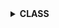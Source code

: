 <details>
  <summary><strong> CLASS </strong></summary>



  

<details>
  <summary><strong> Giới thiệu chung </strong></summary>
Trong C++, từ khóa class được sử dụng để định nghĩa một lớp, là một cấu trúc dữ liệu tự định nghĩa có thể chứa dữ liệu và các hàm thành viên liên quan. Một lớp đại diện cho một mô hình hoặc đối tượng trong thế giới thực, giúp lập trình viên tổ chức và quản lý mã hiệu quả hơn thông qua nguyên lý hướng đối tượng.

Lớp là nền tảng của lập trình hướng đối tượng (OOP) trong C++. Thông qua lớp, các đặc điểm chính của OOP như đóng gói (**encapsulation**), kế thừa (**inheritance**), đa hình (**polymorphism**) và trừu tượng hóa (**abstraction**) được hiện thực hóa một cách rõ ràng.

![image](https://github.com/user-attachments/assets/ed249376-9971-48bf-9ec2-4f5a625c5053)

</details>




<details>
  <summary><strong> Phạm vi truy cập </strong></summary>

Phạm vi truy cập trong class là cách quy định mức độ truy cập của các thành viên (biến và hàm) trong một lớp, nhằm kiểm soát việc sử dụng và bảo vệ dữ liệu bên trong lớp khỏi truy cập không mong muốn. C++ cung cấp ba phạm vi truy cập chính:
+ public  (công khai)
+ private  (riêng tư)
+ protected  (được bảo vệ)

<details>
  <summary><strong> Phạm vi truy cập - public </strong></summary>
Các thành viên được khai báo public có thể được truy cập từ bất kỳ đâu trong chương trình, bao gồm cả bên ngoài lớp.

Thường được sử dụng cho các phương thức (hàm thành viên) mà người dùng lớp cần gọi.

Ta có chương trình như sau

```cpp
#include <iostream>
using namespace std;

class HinhChuNhat
{
    double chieuDai;    // property
    double chieuRong;   // property
};

int main()
{
    HinhChuNhat hinh1;
    hinh1.chieuDai = 10.0;
    hinh1.chieuRong = 5.0;
    cout << "Chieu dai: " << hinh1.chieuDai<< endl;
    return 0;
}
```

Nếu không có khai báo `public` thì khi ta cố truy cập các thuộc tính (biến) `chieuDai` và `chieuRong` thì chương trình sẽ báo lỗi

```
member "HinhChuNhat::chieuDai" (declared at line 6) is inaccessibleC/C++(265)
member "HinhChuNhat::chieuRong" (declared at line 7) is inaccessibleC/C++(265)
```

Điều đó có nghĩa là hai thuộc tính này không thể truy cập bên ngoài class được, đối với các thuộc tính (biến) và phương thức (hàm) mà ta muốn truy cập ở bên ngoài class ta sẽ cần sử dụng `public`

```cpp
#include <iostream>
using namespace std;

class HinhChuNhat
{
    public:
        double chieuDai;    // property
        double chieuRong;   // property
};

int main()
{
    HinhChuNhat hinh1;
    hinh1.chieuDai = 10.0;
    hinh1.chieuRong = 5.0;
    cout << "Chieu dai: " << hinh1.chieuDai<< endl;
    return 0;
}

```

```
Chieu dai: 10
```
</details>


<details>
  <summary><strong> Phạm vi truy cập - private </strong></summary>
Đây là mức truy cập mặc định nếu không khai báo rõ ràng.

Các thành viên private chỉ có thể được truy cập từ bên trong chính lớp đó.

Dữ liệu nhạy cảm hoặc nội bộ thường được khai báo là private để bảo vệ và chỉ được truy cập thông qua các phương thức công khai.

```cpp
#include <iostream>
using namespace std;

class HinhChuNhat
{
    private:
        double chieuDai = 5;
        double chieuRong = 10;
   
    public:

        // Hàm tính diện tích
        double tinhDienTich()
        {
            return chieuDai * chieuRong;
        }
};

int main()
{
    HinhChuNhat hinh1;
    cout << "Dien tich: " << hinh1.tinhDienTich() << '\n';
    return 0;
}

```

Hai thuộc tính trong class `HinhChuNhat` là `chieuDai` và `chieuRong` có phạm vi truy cập là `private`, điều đó có nghĩa là hai thuộc tính này không thể truy cập bên ngoài `class` được. Do đó ta sẽ truy cập chúng thông qua một phương thức có phạm vi truy cập là `public` ở đây là `tinhDienTich` và ta sẽ được kết quả như sau.

```
Dien tich: 50
```
</details>


<details>
  <summary><strong> Phạm vi truy cập - protected </strong></summary>

</details>



</details>



<details>
  <summary><strong> Constructor </strong></summary>

Constructor trong C++ là một phương thức đặc biệt của lớp, được tự động gọi khi một đối tượng (object) của lớp đó được tạo ra. Mục đích chính của constructor là khởi tạo giá trị ban đầu cho các thành viên dữ liệu của lớp.

Đặc điểm của constructor:
+ Có tên trùng với tên của lớp.

+ Không có kiểu trả về, kể cả `void`.

Ta có chương trình sau:

```cpp
#include <iostream>
using namespace std;

class HinhChuNhat
{
    public:
        double chieuDai;
        double chieuRong;
   
        HinhChuNhat(int _chieuDai = 10, int _chieuRong = 5)
        {
            chieuDai  = _chieuDai;
            chieuRong = _chieuRong;
        }

        // Hàm tính diện tích
        double tinhDienTich()
        {
            return chieuDai * chieuRong;
        }
};

int main()
{
    HinhChuNhat hinh1;
    cout << "Chieu dai: " << hinh1.chieuDai << '\n';
    cout << "Chieu rong: " << hinh1.chieuRong << '\n';
    cout << "Dien tich: " << hinh1.tinhDienTich() << '\n';
    return 0;
}
```

Ta con constructor được viết như sau

```cpp
        HinhChuNhat(int _chieuDai = 10, int _chieuRong = 5)
        {
            chieuDai  = _chieuDai;
            chieuRong = _chieuRong;
        }
```

Constructor được dùng để gán giá trị các thuộc tính và bản thân constructor cũng có tham số. Nếu ta gọi class mà không thay đổi tham số thì các thuộc tính sẽ mặc định sẽ được gán theo khai báo trong constructor 
`int _chieuDai = 10, int _chieuRong = 5`

Khi chạy chương trình:

```
Chieu dai: 10
Chieu rong: 5
Dien tich: 50
```

Giờ ta thử thay đổi các tham số khi gọi class:

```cpp
#include <iostream>
using namespace std;

class HinhChuNhat
{
    public:
        double chieuDai;
        double chieuRong;
   
        HinhChuNhat(int _chieuDai = 10, int _chieuRong = 5)
        {
            chieuDai  = _chieuDai;
            chieuRong = _chieuRong;
        }

        // Hàm tính diện tích
        double tinhDienTich()
        {
            return chieuDai * chieuRong;
        }
};

int main()
{
    HinhChuNhat hinh1(2,8);
    cout << "Chieu dai: " << hinh1.chieuDai << '\n';
    cout << "Chieu rong: " << hinh1.chieuRong << '\n';
    cout << "Dien tich: " << hinh1.tinhDienTich() << '\n';
    return 0;
}
```

Ta sẽ được kết quả tương ứng với những gì ta viết khi gọi class

```
Chieu dai: 2
Chieu rong: 8
Dien tich: 16
```

</details>




</details>
